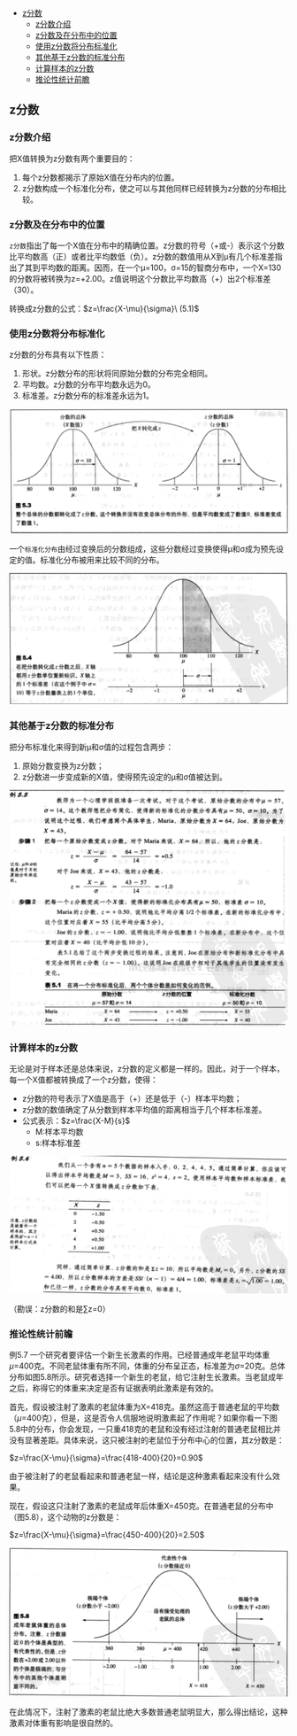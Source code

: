 - [z分数](#z%e5%88%86%e6%95%b0)
  - [z分数介绍](#z%e5%88%86%e6%95%b0%e4%bb%8b%e7%bb%8d)
  - [z分数及在分布中的位置](#z%e5%88%86%e6%95%b0%e5%8f%8a%e5%9c%a8%e5%88%86%e5%b8%83%e4%b8%ad%e7%9a%84%e4%bd%8d%e7%bd%ae)
  - [使用z分数将分布标准化](#%e4%bd%bf%e7%94%a8z%e5%88%86%e6%95%b0%e5%b0%86%e5%88%86%e5%b8%83%e6%a0%87%e5%87%86%e5%8c%96)
  - [其他基于z分数的标准分布](#%e5%85%b6%e4%bb%96%e5%9f%ba%e4%ba%8ez%e5%88%86%e6%95%b0%e7%9a%84%e6%a0%87%e5%87%86%e5%88%86%e5%b8%83)
  - [计算样本的z分数](#%e8%ae%a1%e7%ae%97%e6%a0%b7%e6%9c%ac%e7%9a%84z%e5%88%86%e6%95%b0)
  - [推论性统计前瞻](#%e6%8e%a8%e8%ae%ba%e6%80%a7%e7%bb%9f%e8%ae%a1%e5%89%8d%e7%9e%bb)

## z分数
### z分数介绍
把X值转换为z分数有两个重要目的：
1. 每个z分数都揭示了原始X值在分布内的位置。
2. z分数构成一个标准化分布，使之可以与其他同样已经转换为z分数的分布相比较。

### z分数及在分布中的位置
`z分数`指出了每一个X值在分布中的精确位置。z分数的符号（+或-）表示这个分数比平均数高（正）或者比平均数低（负）。z分数的数值用从X到μ有几个标准差指出了其到平均数的距离。因而，在一个μ=100，σ=15的智商分布中，一个X=130的分数将被转换为z=+2.00。z值说明这个分数比平均数高（+）出2个标准差（30）。

转换成z分数的公式：$z=\frac{X-\mu}{\sigma}\ (5.1)$

### 使用z分数将分布标准化
z分数的分布具有以下性质：
1. 形状。z分数分布的形状将同原始分数的分布完全相同。
2. 平均数。z分数的分布平均数永远为0。
3. 标准差。z分数分布的标准差永远为1。

![](z-score1.png)

一个`标准化分布`由经过变换后的分数组成，这些分数经过变换使得μ和σ成为预先设定的值。标准化分布被用来比较不同的分布。

![](z-score2.png)

### 其他基于z分数的标准分布
把分布标准化来得到新μ和σ值的过程包含两步：
1. 原始分数变换为z分数；
2. z分数进一步变成新的X值，使得预先设定的μ和σ值被达到。

![](z-score3.png)

### 计算样本的z分数
无论是对于样本还是总体来说，z分数的定义都是一样的。因此，对于一个样本，每一个X值都被转换成了一个z分数，使得：
- z分数的符号表示了X值是高于（+）还是低于（-）样本平均数；
- z分数的数值确定了从分数到样本平均值的距离相当于几个样本标准差。
- 公式表示：$z=\frac{X-M}{s}$
  - M:样本平均数
  - s:样本标准差

![](z-score4.png)

（勘误：z分数的和是∑z=0）

### 推论性统计前瞻
例5.7 一个研究者要评估一个新生长激素的作用。已经普通成年老鼠平均体重$\mu$=400克。不同老鼠体重有所不同，体重的分布呈正态，标准差为$\sigma$=20克。总体分布如图5.8所示。研究者选择一个新生的老鼠，给它注射生长激素。当老鼠成年之后，称得它的体重来决定是否有证据表明此激素是有效的。

首先，假设被注射了激素的老鼠体重为X=418克。虽然这高于普通老鼠的平均数（$\mu$=400克），但是，这是否令人信服地说明激素起了作用呢？如果你看一下图5.8中的分布，你会发现，一只重418克的老鼠和没有经过注射的普通老鼠相比并没有显著差距。具体来说，这只被注射的老鼠位于分布中心的位置，其z分数是：

$z=\frac{X-\mu}{\sigma}=\frac{418-400}{20}=0.90$

由于被注射了的老鼠看起来和普通老鼠一样，结论是这种激素看起来没有什么效果。

现在，假设这只注射了激素的老鼠成年后体重X=450克。在普通老鼠的分布中（图5.8），这个动物的z分数是：

$z=\frac{X-\mu}{\sigma}=\frac{450-400}{20}=2.50$

![](z-score5.png)

在此情况下，注射了激素的老鼠比绝大多数普通老鼠明显大，那么得出结论，这种激素对体重有影响是很自然的。